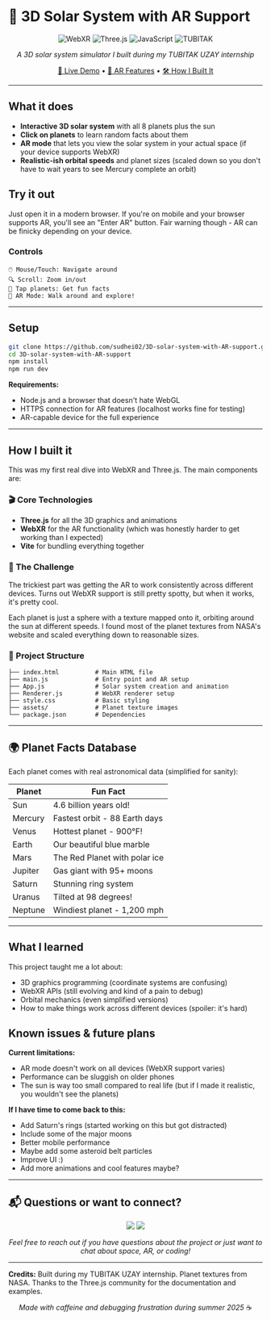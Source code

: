 # 🌌 3D Solar System with AR Support

<div align="center">

![WebXR](https://img.shields.io/badge/WebXR-AR%20Ready-brightgreen?style=for-the-badge&logo=webxr)
![Three.js](https://img.shields.io/badge/Three.js-000000?style=for-the-badge&logo=three.js&logoColor=white)
![JavaScript](https://img.shields.io/badge/JavaScript-F7DF1E?style=for-the-badge&logo=javascript&logoColor=black)
![TUBITAK](https://img.shields.io/badge/TUBITAK-UZAY%20Internship-red?style=for-the-badge)

*A 3D solar system simulator I built during my TUBITAK UZAY internship*

[🚀 Live Demo](#setup) • [📱 AR Features](#what-it-does) • [🛠️ How I Built It](#how-i-built-it)

</div>

---

## What it does

- **Interactive 3D solar system** with all 8 planets plus the sun
- **Click on planets** to learn random facts about them  
- **AR mode** that lets you view the solar system in your actual space (if your device supports WebXR)
- **Realistic-ish orbital speeds** and planet sizes (scaled down so you don't have to wait years to see Mercury complete an orbit)

## Try it out

Just open it in a modern browser. If you're on mobile and your browser supports AR, you'll see an "Enter AR" button. Fair warning though - AR can be finicky depending on your device.

### Controls
```
🖱️ Mouse/Touch: Navigate around
🔍 Scroll: Zoom in/out  
📱 Tap planets: Get fun facts
🥽 AR Mode: Walk around and explore!
```

---

## Setup

```bash
git clone https://github.com/sudhei02/3D-solar-system-with-AR-support.git
cd 3D-solar-system-with-AR-support
npm install
npm run dev
```

**Requirements:**
- Node.js and a browser that doesn't hate WebGL
- HTTPS connection for AR features (localhost works fine for testing)
- AR-capable device for the full experience

---

## How I built it

This was my first real dive into WebXR and Three.js. The main components are:

### 🎬 Core Technologies
- **Three.js** for all the 3D graphics and animations
- **WebXR** for the AR functionality (which was honestly harder to get working than I expected)  
- **Vite** for bundling everything together

### 🌟 The Challenge
The trickiest part was getting the AR to work consistently across different devices. Turns out WebXR support is still pretty spotty, but when it works, it's pretty cool.

Each planet is just a sphere with a texture mapped onto it, orbiting around the sun at different speeds. I found most of the planet textures from NASA's website and scaled everything down to reasonable sizes.

### 📁 Project Structure
```
├── index.html          # Main HTML file
├── main.js             # Entry point and AR setup  
├── App.js              # Solar system creation and animation
├── Renderer.js         # WebXR renderer setup
├── style.css           # Basic styling
├── assets/             # Planet texture images
└── package.json        # Dependencies
```

---

## 🌍 Planet Facts Database

Each planet comes with real astronomical data (simplified for sanity):

| Planet | Fun Fact |
|--------|----------|
|  Sun | 4.6 billion years old! |
|  Mercury | Fastest orbit - 88 Earth days |
|  Venus | Hottest planet - 900°F! |
|  Earth | Our beautiful blue marble |
|  Mars | The Red Planet with polar ice |
|  Jupiter | Gas giant with 95+ moons |
|  Saturn | Stunning ring system |
|  Uranus | Tilted at 98 degrees! |
|  Neptune | Windiest planet - 1,200 mph |

---

## What I learned

This project taught me a lot about:
- 3D graphics programming (coordinate systems are confusing)
- WebXR APIs (still evolving and kind of a pain to debug)
- Orbital mechanics (even simplified versions)
- How to make things work across different devices (spoiler: it's hard)

## Known issues & future plans

**Current limitations:**
- AR mode doesn't work on all devices (WebXR support varies)
- Performance can be sluggish on older phones
- The sun is way too small compared to real life (but if I made it realistic, you wouldn't see the planets)

**If I have time to come back to this:**
-  Add Saturn's rings (started working on this but got distracted)
-  Include some of the major moons  
-  Better mobile performance
-  Maybe add some asteroid belt particles
-  Improve UI :)
-  Add more animations and cool features maybe?

---

## 📬 Questions or want to connect?

<div align="center">

<a href="https://linkedin.com/in/fsudenazhelvaci"><img src="https://img.shields.io/badge/LinkedIn-0A66C2?style=for-the-badge&logo=linkedin&logoColor=white"></a>
<a href="mailto:helvacisudenazf@gmail.com"><img src="https://img.shields.io/badge/Email-D14836?style=for-the-badge&logo=gmail&logoColor=white"></a>

*Feel free to reach out if you have questions about the project or just want to chat about space, AR, or coding!*

</div>

---

**Credits:** Built during my TUBITAK UZAY internship. Planet textures from NASA. Thanks to the Three.js community for the documentation and examples.

<div align="center">

*Made with caffeine and debugging frustration during summer 2025* ☕

</div>
